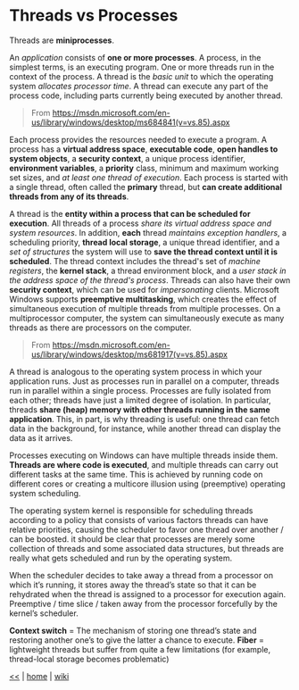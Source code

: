 # Threads vs Processes

Threads are **miniprocesses**.

An _application_ consists of **one or more processes**. 
A process, in the simplest terms, is an executing program. One or more threads run in the context of the process. 
A thread is the _basic unit_ to which the operating system _allocates processor time_. 
A thread can execute any part of the process code, including parts currently being executed by another thread. 
> From <https://msdn.microsoft.com/en-us/library/windows/desktop/ms684841(v=vs.85).aspx>

Each process provides the resources needed to execute a program. 
A process has a **virtual address space**, **executable code**, **open handles to system objects**, a **security context**, a unique process identifier, **environment variables**, a **priority** class, minimum and maximum working set sizes, and _at least one thread of execution_. Each process is started with a single thread, often called the **primary** thread, but **can create additional threads from any of its threads**.

A thread is the **entity within a process that can be scheduled for execution**. 
All threads of a process _share its virtual address space and system resources_. 
In addition, **each** thread _maintains exception handlers_, a scheduling priority, **thread local storage**, a unique thread identifier, and a _set of structures_ the system will use to **save the thread context until it is scheduled**. 
The thread context includes the thread's set of _machine registers_, the **kernel stack**, a thread environment block, and a _user stack in the address space of the thread's process_. 
Threads can also have their own **security context**, which can be used for _impersonating_ clients.
Microsoft Windows supports **preemptive multitasking**, which creates the effect of simultaneous execution of multiple threads from multiple processes. 
On a multiprocessor computer, the system can simultaneously execute as many threads as there are processors on the computer.
> From <https://msdn.microsoft.com/en-us/library/windows/desktop/ms681917(v=vs.85).aspx>

A thread is analogous to the operating system process in which your application runs. 
Just as processes run in parallel on a computer, threads run in parallel within a single process. 
Processes are fully isolated from each other; threads have just a limited degree of isolation. 
In particular, threads **share (heap) memory with other threads running in the same application**. 
This, in part, is why threading is useful: one thread can fetch data in the background, for instance, while another thread can display the data as it arrives.

Processes executing on Windows can have multiple threads inside them. 
**Threads are where code is executed**, and multiple threads can carry out different tasks at the same time. 
This is achieved by running code on different cores or creating a multicore illusion using (preemptive) operating system scheduling. 

The operating system kernel is responsible for scheduling threads according to a policy that consists of various factors threads can have relative priorities, causing the scheduler to favor one thread over another / can be boosted.
it should be clear that processes are merely some collection of threads and some associated data structures, but threads are really what gets scheduled and run by the operating system.

When the scheduler decides to take away a thread from a processor on which it’s running, it stores away the thread’s state so that it can be rehydrated when the thread is assigned to a processor for execution again. 
Preemptive / time slice / taken away from the processor forcefully by the kernel’s scheduler.

**Context switch** = The mechanism of storing one thread’s state and restoring another one’s to give the latter a chance to execute.
**Fiber** = lightweight threads but suffer from quite a few limitations (for example, thread-local storage becomes problematic)


[<<](../parallel.md) 
| 
[home](https://github.com/illegitimis/Tutorial) 
| 
[wiki](https://github.com/illegitimis/Tutorial/wiki) 